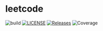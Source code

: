 # leetcode

![build](https://github.com/lushenle/leetcode/actions/workflows/test.yml/badge.svg)
[![LICENSE](https://img.shields.io/github/license/lushenle/leetcode.svg)](/LICENSE)
[![Releases](https://img.shields.io/github/release/lushenle/leetcode/all.svg)](https://github.com/lushenle/leetcode/releases)
![Coverage](https://img.shields.io/badge/Coverage-100.0%25-brightgreen)

